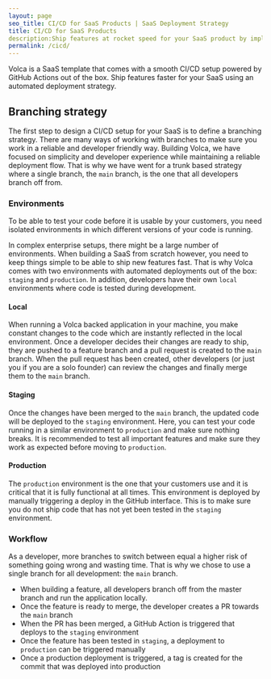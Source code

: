 ```yaml
---
layout: page
seo_title: CI/CD for SaaS Products | SaaS Deployment Strategy
title: CI/CD for SaaS Products
description:Ship features at rocket speed for your SaaS product by implementing a simple and reliable CI/CD workflow using GitHub Actions
permalink: /cicd/
---
```


Volca is a SaaS template that comes with a smooth CI/CD setup powered by GitHub Actions out of the box. Ship features faster for your SaaS using an automated deployment strategy.

## Branching strategy

The first step to design a CI/CD setup for your SaaS is to define a branching strategy. There are many ways of working with branches to make sure you work in a reliable and developer friendly way. Building Volca, we have focused on simplicity and developer experience while maintaining a reliable deployment flow. That is why we have went for a trunk based strategy where a single branch, the `main` branch, is the one that all developers branch off from.

### Environments

To be able to test your code before it is usable by your customers, you need isolated environments in which different versions of your code is running.

In complex enterprise setups, there might be a large number of environments. When building a SaaS from scratch however, you need to keep things simple to be able to ship new features fast. That is why Volca comes with two environments with automated deployments out of the box: `staging` and `production`. In addition, developers have their own `local` environments where code is tested during development.

#### Local

When running a Volca backed application in your machine, you make constant changes to the code which are instantly reflected in the local environment. Once a developer decides their changes are ready to ship, they are pushed to a feature branch and a pull request is created to the `main` branch. When the pull request has been created, other developers (or just you if you are a solo founder) can review the changes and finally merge them to the `main` branch.

#### Staging

Once the changes have been merged to the `main` branch, the updated code will be deployed to the `staging` environment. Here, you can test your code running in a similar environment to `production` and make sure nothing breaks. It is recommended to test all important features and make sure they work as expected before moving to `production`.

#### Production

The `production` environment is the one that your customers use and it is critical that it is fully functional at all times. This environment is deployed by manually triggering a deploy in the GitHub interface. This is to make sure you do not ship code that has not yet been tested in the `staging` environment.

### Workflow

As a developer, more branches to switch between equal a higher risk of something going wrong and wasting time. That is why we chose to use a single branch for all development: the `main` branch.

- When building a feature, all developers branch off from the master branch and run the application locally.
- Once the feature is ready to merge, the developer creates a PR towards the `main` branch
- When the PR has been merged, a GitHub Action is triggered that deploys to the `staging` environment
- Once the feature has been tested in `staging`, a deployment to `production` can be triggered manually
- Once a production deployment is triggered, a tag is created for the commit that was deployed into production
